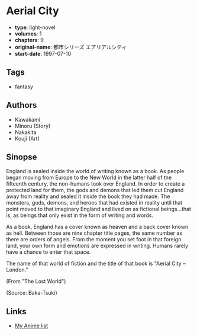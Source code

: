 # Aerial City

-   **type**: light-novel
-   **volumes**: 1
-   **chapters**: 9
-   **original-name**: 都市シリーズ エアリアルシティ
-   **start-date**: 1997-07-10

## Tags

-   fantasy

## Authors

-   Kawakami
-   Minoru (Story)
-   Nakakita
-   Kouji (Art)

## Sinopse

England is sealed inside the world of writing known as a book. As people began moving from Europe to the New World in the latter half of the fifteenth century, the non-humans took over England. In order to create a protected land for them, the gods and demons that led them cut England away from reality and sealed it inside the book they had made. The monsters, gods, demons, and heroes that had existed in reality until that point moved to that imaginary England and lived on as fictional beings...that is, as beings that only exist in the form of writing and words.

As a book, England has a cover known as heaven and a back cover known as hell. Between those are nine chapter title pages, the same number as there are orders of angels. From the moment you set foot in that foreign land, your own form and emotions are expressed in writing. Humans rarely have a chance to enter that space.

The name of that world of fiction and the title of that book is "Aerial City – London."

(From "The Lost World")

(Source: Baka-Tsuki)

## Links

-   [My Anime list](https://myanimelist.net/manga/83919/Aerial_City)
